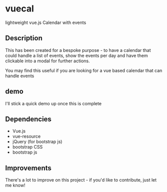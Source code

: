# vuecal

lightweight vue.js Calendar with events

## Description

This has been created for a bespoke purpose - to have a calendar that could handle a list of events, show the events per day and have them clickable into a modal for further actions.

You may find this useful if you are looking for a vue based calendar that can handle events

## demo

I'll stick a quick demo up once this is complete

## Dependencies

- Vue.js
- vue-resource
- jQuery (for bootstrap js)
- bootstrap CSS
- bootstrap js

## Improvements

There's a lot to improve on this project - if you'd like to contribute, just let me know!
